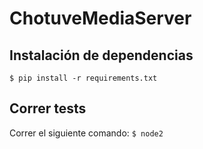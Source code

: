 # ChotuveMediaServer

## Instalación de dependencias
`$ pip install -r requirements.txt`

## Correr tests
Correr el siguiente comando:
`$ node2`
